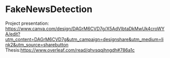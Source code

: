 # FakeNewsDetection
Project presentation: https://www.canva.com/design/DAGrM6CVD7g/X5AdVIbtaDkMwUk4croWYA/edit?utm_content=DAGrM6CVD7g&utm_campaign=designshare&utm_medium=link2&utm_source=sharebutton
Thesis:https://www.overleaf.com/read/qhvsqqjhngdh#786a1c
